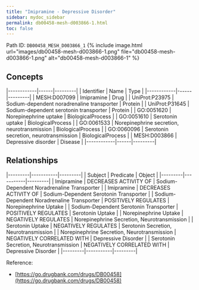 ```yaml
---
title: "Imipramine - Depressive Disorder"
sidebar: mydoc_sidebar
permalink: db00458-mesh-d003866-1.html
toc: false 
---
```



Path ID: `DB00458_MESH_D003866_1`
{% include image.html url="images/db00458-mesh-d003866-1.png" file="db00458-mesh-d003866-1.png" alt="db00458-mesh-d003866-1" %}

## Concepts

|------------|------|---------|
| Identifier | Name | Type    |
|------------|------|---------|
| MESH:D007099 | Imipramine | Drug |
| UniProt:P23975 | Sodium-dependent noradrenaline transporter | Protein |
| UniProt:P31645 | Sodium-dependent serotonin transporter | Protein |
| GO:0051620 | Norepinephrine uptake | BiologicalProcess |
| GO:0051610 | Serotonin uptake | BiologicalProcess |
| GO:0061533 | Norepinephrine secretion, neurotransmission | BiologicalProcess |
| GO:0060096 | Serotonin secretion, neurotransmission | BiologicalProcess |
| MESH:D003866 | Depressive disorder | Disease |
|------------|------|---------|

## Relationships

|---------|-----------|---------|
| Subject | Predicate | Object  |
|---------|-----------|---------|
| Imipramine | DECREASES ACTIVITY OF | Sodium-Dependent Noradrenaline Transporter |
| Imipramine | DECREASES ACTIVITY OF | Sodium-Dependent Serotonin Transporter |
| Sodium-Dependent Noradrenaline Transporter | POSITIVELY REGULATES | Norepinephrine Uptake |
| Sodium-Dependent Serotonin Transporter | POSITIVELY REGULATES | Serotonin Uptake |
| Norepinephrine Uptake | NEGATIVELY REGULATES | Norepinephrine Secretion, Neurotransmission |
| Serotonin Uptake | NEGATIVELY REGULATES | Serotonin Secretion, Neurotransmission |
| Norepinephrine Secretion, Neurotransmission | NEGATIVELY CORRELATED WITH | Depressive Disorder |
| Serotonin Secretion, Neurotransmission | NEGATIVELY CORRELATED WITH | Depressive Disorder |
|---------|-----------|---------|

Reference: 
  - [https://go.drugbank.com/drugs/DB00458](https://go.drugbank.com/drugs/DB00458)

